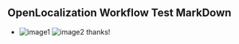 ## OpenLocalization Workflow Test MarkDown
* ![image1](.\0e8cccaf-dd22-4c27-8e72-363ca77cd599.png)   ![image2](.\24c01780-808e-48da-a4cd-16a1f3b9fc88.png) 
thanks!